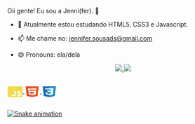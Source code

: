 Oii gente! Eu sou a Jenni(fer). 👋

- 🌱 Atualmente estou estudando HTML5, CSS3 e Javascript.
- 📫 Me chame no: jennifer.sousads@gmail.com
- 😄 Pronouns: ela/dela


   <div align="center">
  <a href="https://github.com/jenni-fer-sousa">
  <img height="140em" src="https://github-readme-stats.vercel.app/api?username=jennifersousas&show_icons=true&theme=omni&include_all_commits=true&count_private=true"/>
  <img height="140em" src="https://github-readme-stats.vercel.app/api/top-langs/?username=jennifersousas&layout=compact&langs_count=7&theme=omni"/>
    
</div>
  
  <div style="display: inline_block"><br>
  <img align="center" alt="Jenni-Js" height="25" width="35" src="https://raw.githubusercontent.com/devicons/devicon/master/icons/javascript/javascript-plain.svg">
  <img align="center" alt="Jenni-HTML" height="25" width="35" src="https://raw.githubusercontent.com/devicons/devicon/master/icons/html5/html5-original.svg">
  <img align="center" alt="Jenni-CSS" height="25" width="35" src="https://raw.githubusercontent.com/devicons/devicon/master/icons/css3/css3-original.svg">
  
</div>
  
  ##
 
<div> 
   
 ![Snake animation](https://github.com/jennifersousas/jennifersousas/blob/output/github-contribution-grid-snake.svg)
 
</div>
